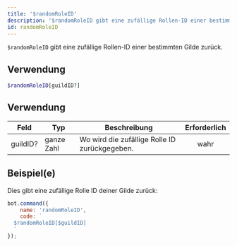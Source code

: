 ```yaml
---
title: '$randomRoleID'
description: '$randomRoleID gibt eine zufällige Rollen-ID einer bestimmten Gilde zurück.'
id: randomRoleID
---
```


`$randomRoleID` gibt eine zufällige Rollen-ID einer bestimmten Gilde zurück.

## Verwendung

```php
$randomRoleID[guildID?]
```

## Verwendung

| Feld     | Typ        | Beschreibung                                  | Erforderlich |
| -------- | ---------- | --------------------------------------------- |:------------:|
| guildID? | ganze Zahl | Wo wird die zufällige Rolle ID zurückgegeben. |     wahr     |

## Beispiel(e)

Dies gibt eine zufällige Rolle ID deiner Gilde zurück:

```javascript
bot.command({
    name: 'randomRoleID',
    code: `
  $randomRoleID[$guildID]
  `
});
```
